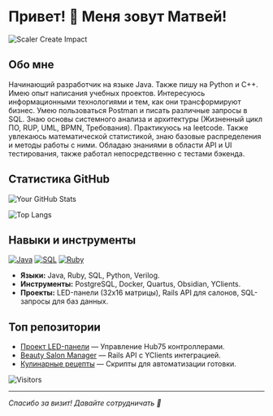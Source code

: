 # Привет! 👋 Меня зовут Матвей!

![Scaler Create Impact](https://media1.tenor.com/m/jHg-q58KgiYAAAAC/scaler-create-impact.gif)


## Обо мне
Начинающий разработчик на языке Java. Также пишу на Python и С++. Имею опыт написания учебных проектов. Интересуюсь информационными технологиями и тем, как они трансформируют бизнес. Умею пользоваться Postman и писать различные запросы в SQL. Знаю основы системного анализа и архитектуры (Жизненный цикл ПО, RUP, UML, BPMN, Требования). Практикуюсь на leetcode. Также увлекаюсь математической статистикой, знаю базовые распределения и методы работы с ними. Обладаю знаниями в области API и UI тестирования, также работал непосредственно с тестами бэкенда.

## Статистика GitHub
![Your GitHub Stats](https://github-readme-stats.vercel.app/api?username=matvejv&show_icons=true&theme=radical&hide_border=true)  <!-- Замените matvejv на ваш ник -->

![Top Langs](https://github-readme-stats.vercel.app/api/top-langs/?username=matvejv&layout=compact&theme=radical)  <!-- Топ языков по вашим репозиториям -->

## Навыки и инструменты
[![Java](https://img.shields.io/badge/Java-007396?style=flat&logo=java&logoColor=white)](https://java.com) [![SQL](https://img.shields.io/badge/SQL-4479A1?style=flat&logo=postgresql&logoColor=white)](https://postgresql.org) [![Ruby](https://img.shields.io/badge/Ruby-CC342D?style=flat&logo=ruby&logoColor=white)](https://ruby-lang.org)

- **Языки:** Java, Ruby, SQL, Python, Verilog.
- **Инструменты:** PostgreSQL, Docker, Quartus, Obsidian, YClients.
- **Проекты:** LED-панели (32x16 матрицы), Rails API для салонов, SQL-запросы для баз данных.

## Топ репозитории
- [Проект LED-панели](https://github.com/matvejv/led-panel) — Управление Hub75 контроллерами.
- [Beauty Salon Manager](https://github.com/matvejv/salon-api) — Rails API с YClients интеграцией.
- [Кулинарные рецепты](https://github.com/matvejv/recipes) — Скрипты для автоматизации готовки.

![Visitors](https://komarev.com/ghpvc/?username=matvejv&color=green)  <!-- Счетчик посетителей, обновляется автоматически -->

---
*Спасибо за визит! Давайте сотрудничать 🚀*
